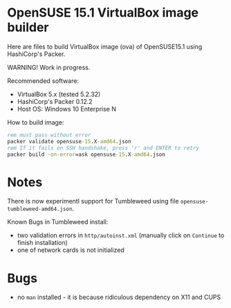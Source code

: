 # OpenSUSE 15.1 VirtualBox image builder

Here are files to build VirtualBox image (ova) of OpenSUSE15.1 
using HashiCorp's Packer.

WARNING! Work in progress.


Recommended software:
- VirtualBox 5.x (tested 5.2.32)
- HashiCorp's Packer 0.12.2
- Host OS: Windows 10 Enterprise N


How to build image:

```cmd
rem must pass without error
packer validate opensuse-15.X-amd64.json
rem If it fails on SSH handshake, press 'r' and ENTER to retry
packer build -on-error=ask opensuse-15.X-amd64.json

```

# Notes

There is now experimentl support for Tumbleweed using
file `opensuse-tumbleweed-amd64.json`.

Known Bugs in Tumbleweed install:
* two validation errors in `http/autoinst.xml` (manually click on 
  `Continue` to finish installation)
* one of network cards is not initialized


# Bugs

* no `man` installed - it is because ridiculous dependency
  on X11 and CUPS



